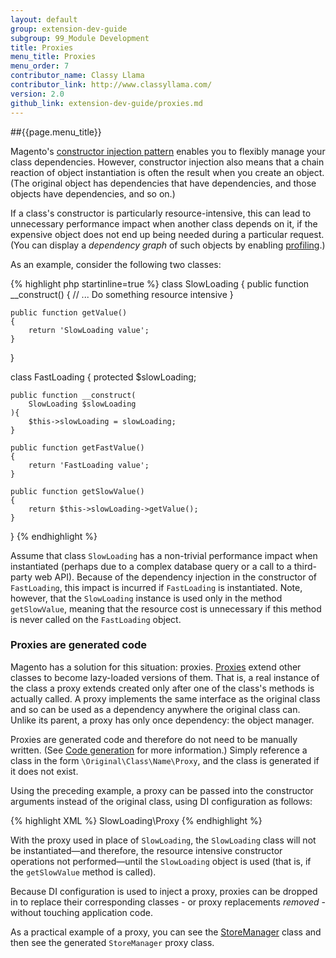 ```yaml
---
layout: default
group: extension-dev-guide
subgroup: 99_Module Development
title: Proxies
menu_title: Proxies
menu_order: 7
contributor_name: Classy Llama
contributor_link: http://www.classyllama.com/
version: 2.0
github_link: extension-dev-guide/proxies.md
---
```

##{{page.menu_title}}

Magento's <a href="{{page.baseurl}}extension-dev-guide/depend-inj.html#dep-inj-preview-cons">constructor injection pattern</a> enables you to flexibly manage your class dependencies. However, constructor injection also means that a chain reaction of object instantiation is often the result when you create an object. (The original object has dependencies that have dependencies, and those objects have dependencies, and so on.)

If a class's constructor is particularly resource-intensive, this can lead to unnecessary performance impact when another class depends on it, if the expensive object does not end up being needed during a particular request. (You can display a *dependency graph* of such objects by enabling <a href="{{page.baseurl}}config-guide/bootstrap/mage-profiler.html">profiling</a>.)

As an example, consider the following two classes:

{% highlight php startinline=true %}
class SlowLoading
{
    public function __construct()
    {
        // ... Do something resource intensive
    }

    public function getValue()
    {
        return 'SlowLoading value';
    }
}

class FastLoading
{
    protected $slowLoading;

    public function __construct(
        SlowLoading $slowLoading
    ){
        $this->slowLoading = slowLoading;
    }

    public function getFastValue()
    {
        return 'FastLoading value';
    }

    public function getSlowValue()
    {
        return $this->slowLoading->getValue();
    }
}
{% endhighlight %}

Assume that class `SlowLoading` has a non-trivial performance impact when instantiated (perhaps due to a complex database query or a call to a third-party web API). Because of the dependency injection in the constructor of `FastLoading`, this impact is incurred if `FastLoading` is instantiated.  Note, however, that the `SlowLoading` instance is used only in the method `getSlowValue`, meaning that the resource cost is unnecessary if this method is never called on the `FastLoading` object.

### Proxies are generated code
Magento has a solution for this situation: proxies. <a href="http://en.wikipedia.org/wiki/Proxy_pattern" target="_blank">Proxies</a> extend other classes to become lazy-loaded versions of them. That is, a real instance of the class a proxy extends created only after one of the class's methods is actually called. A proxy implements the same interface as the original class and so can be used as a dependency anywhere the original class can.  Unlike its parent, a proxy has only once dependency: the object manager.

Proxies are generated code and therefore do not need to be manually written.  (See <a href="{{page.baseurl}}extension-dev-guide/code-generation.html">Code generation</a> for more information.) Simply reference a class in the form `\Original\Class\Name\Proxy`, and the class is generated if it does not exist.

Using the preceding example, a proxy can be passed into the constructor arguments instead of the original class, using DI configuration as follows:

{% highlight XML %}
<type name="FastLoading">
    <arguments>
        <argument name="slowLoading" xsi:type="object">SlowLoading\Proxy</argument>
    </arguments>
</type>
{% endhighlight %}

With the proxy used in place of `SlowLoading`, the `SlowLoading` class will not be instantiated&mdash;and therefore, the resource intensive constructor operations not performed&mdash;until the `SlowLoading` object is used (that is, if the `getSlowValue` method is called).

Because DI configuration is used to inject a proxy, proxies can be dropped in to replace their corresponding classes - or proxy replacements _removed_ - without touching application code.

As a practical example of a proxy, you can see the <a href="{{ site.mage2000url }}app/code/Magento/Store/Model/StoreManager.php" target="_blank">StoreManager</a> class and then see the generated `StoreManager` proxy class.
